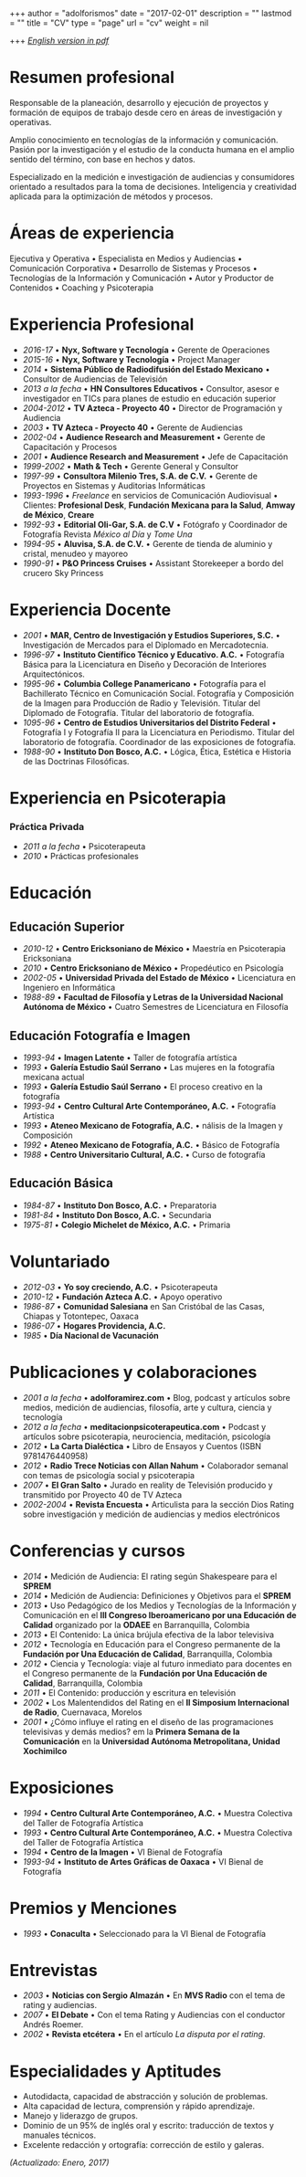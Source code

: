 +++
author = "adolforismos"
date = "2017-02-01"
description = ""
lastmod = ""
title = "CV"
type = "page"
url = "cv"
weight = nil

+++
_[English version in pdf](https://adolforismos.com/img/ResumeAdolfoRamirezCorona2017.pdf)_

# Resumen profesional

Responsable de la planeación, desarrollo y ejecución de proyectos y formación de equipos de trabajo desde cero en áreas de investigación y operativas.

Amplio conocimiento en tecnologías de la información y comunicación. Pasión por la investigación y el estudio de la conducta humana en el amplio sentido del término, con base en hechos y datos.

Especializado en la medición e investigación de audiencias y consumidores orientado a resultados para la toma de decisiones. Inteligencia y creatividad aplicada para la optimización de métodos y procesos.

# Áreas de experiencia

Ejecutiva y Operativa • Especialista en Medios y Audiencias • Comunicación Corporativa • Desarrollo de Sistemas y Procesos • Tecnologías de la Información y Comunicación • Autor y Productor de Contenidos • Coaching y Psicoterapia

# Experiencia Profesional

- *2016-17* • **Nyx, Software y Tecnología** • Gerente de Operaciones
- *2015-16* • **Nyx, Software y Tecnología** • Project Manager
- *2014* • **Sistema Público de Radiodifusión del Estado Mexicano** • Consultor de Audiencias de Televisión
- *2013 a la fecha* • **HN Consultores Educativos** • Consultor, asesor e investigador en TICs para planes de estudio en educación superior
- *2004-2012* • **TV Azteca - Proyecto 40** • Director de Programación y Audiencia
- *2003* • **TV Azteca - Proyecto 40** • Gerente de Audiencias
- *2002-04* • **Audience Research and Measurement** • Gerente de Capacitación y Procesos
- *2001* • **Audience Research and Measurement** • Jefe de Capacitación
- *1999-2002* • **Math & Tech** • Gerente General y Consultor
- *1997-99* • **Consultora Milenio Tres, S.A. de C.V.** • Gerente de Proyectos en Sistemas y Auditorias Informáticas
- *1993-1996* • *Freelance* en servicios de Comunicación Audiovisual • Clientes: **Profesional Desk**, **Fundación Mexicana para la Salud**, **Amway de México**, **Creare**
- *1992-93* • **Editorial Oli-Gar, S.A. de C.V** • Fotógrafo y Coordinador de Fotografía Revista *México al Día* y *Tome Una*
- *1994-95* • **Aluvisa, S.A. de C.V.** • Gerente de tienda de aluminio y cristal, menudeo y mayoreo
- *1990-91* • **P&O Princess Cruises** • Assistant Storekeeper a bordo del crucero Sky Princess

# Experiencia Docente

- *2001* • **MAR, Centro de Investigación y Estudios Superiores, S.C.** • Investigación de Mercados para el Diplomado en Mercadotecnia.
- *1996-97* • **Instituto Científico Técnico y Educativo. A.C.** • Fotografía Básica para la Licenciatura en Diseño y Decoración de Interiores Arquitectónicos.
- *1995-96* • **Columbia College Panamericano** • Fotografía para el Bachillerato Técnico en Comunicación Social. Fotografía y Composición de la Imagen para  Producción de Radio y Televisión. Titular del  Diplomado de Fotografía. Titular del laboratorio de fotografía.
- *1095-96* • **Centro de Estudios Universitarios del Distrito Federal** • Fotografía I y Fotografía II para la Licenciatura en Periodismo. Titular del laboratorio de fotografía. Coordinador de las exposiciones de fotografía.
- *1988-90* • **Instituto Don Bosco, A.C.** • Lógica, Ética, Estética e Historia de las Doctrinas Filosóficas.

# Experiencia en Psicoterapia

### Práctica Privada

- *2011 a la fecha* • Psicoterapeuta
- *2010* • Prácticas profesionales

# Educación

## Educación Superior

- *2010-12* • **Centro Ericksoniano de México** • Maestría en Psicoterapia Ericksoniana
- *2010* • **Centro Ericksoniano de México** • Propedéutico en Psicología
- *2002-05* • **Universidad Privada del Estado de México** • Licenciatura en Ingeniero en Informática
- *1988-89* • **Facultad de Filosofía y Letras de la Universidad Nacional Autónoma de México** • Cuatro Semestres de Licenciatura en Filosofía

## Educación Fotografía e Imagen

- *1993-94* • **Imagen Latente** • Taller de fotografía artística
- *1993* • **Galería Estudio Saúl Serrano** • Las mujeres en la fotografía mexicana actual
- *1993* • **Galería Estudio Saúl Serrano** • El proceso creativo en la fotografía
- *1993-94*  • **Centro Cultural Arte Contemporáneo, A.C.** • Fotografía Artística
- *1993* • **Ateneo Mexicano de Fotografía, A.C.** • nálisis de la Imagen y Composición
- *1992* • **Ateneo Mexicano de Fotografía, A.C.** • Básico de Fotografía
- *1988* • **Centro Universitario Cultural, A.C.** • Curso de fotografía

## Educación Básica

- *1984-87* • **Instituto Don Bosco, A.C.** • Preparatoria
- *1981-84* • **Instituto Don Bosco, A.C.** • Secundaria
- *1975-81* • **Colegio Michelet de México, A.C.** • Primaria


# Voluntariado

- *2012-03* • **Yo soy creciendo, A.C.** • Psicoterapeuta
- *2010-12* • **Fundación Azteca A.C.** • Apoyo operativo
- *1986-87* • **Comunidad Salesiana** en San Cristóbal de las Casas, Chiapas y Totontepec, Oaxaca
- *1986-07* • **Hogares Providencia, A.C.**
- *1985* • **Día Nacional de Vacunación**

# Publicaciones y colaboraciones

- *2001 a la fecha* • **adolforamirez.com** • Blog, podcast y artículos sobre medios, medición de audiencias, filosofía, arte y cultura, ciencia y tecnología
- *2012 a la fecha* • **meditacionpsicoterapeutica.com** • Podcast y artículos sobre psicoterapia, neurociencia, meditación, psicología
- *2012* • **La Carta Dialéctica** • Libro de Ensayos y Cuentos (ISBN 9781476440958)
- *2012* • **Radio Trece Noticias con Allan Nahum** • Colaborador semanal con temas de psicología social y psicoterapia
- *2007* • **El Gran Salto** • Jurado en reality de Televisión producido y transmitido por Proyecto 40 de TV Azteca
- *2002-2004* • **Revista Encuesta** • Articulista para la sección Dios Rating sobre investigación y medición de audiencias y medios electrónicos

# Conferencias y cursos

- *2014* • Medición de Audiencia: El rating según Shakespeare para el **SPREM**
- *2014* • Medición de Audiencia: Definiciones y Objetivos para el **SPREM**
- *2013* • Uso Pedagógico de los Medios y Tecnologías de la Información y Comunicación en el **III Congreso Iberoamericano por una Educación de Calidad** organizado por la **ODAEE** en Barranquilla, Colombia
- *2013* • El Contenido: La única brújula efectiva de la labor televisiva
- *2012* • Tecnología en Educación para el Congreso permanente de la **Fundación por Una Educación de Calidad**, Barranquilla, Colombia
- *2012* • Ciencia y Tecnología: viaje al futuro inmediato para docentes en el Congreso permanente de la **Fundación por Una Educación de Calidad**, Barranquilla, Colombia
- *2011* • El Contenido: producción y escritura en televisión
- *2002* • Los Malentendidos del Rating en el **II Simposium Internacional de Radio**, Cuernavaca, Morelos
- *2001* • ¿Cómo influye el rating en el diseño de las programaciones televisivas y demás medios? em la **Primera Semana de la Comunicación** en la **Universidad Autónoma Metropolitana, Unidad Xochimilco**

# Exposiciones

- *1994* • **Centro Cultural Arte Contemporáneo, A.C.** • Muestra Colectiva del Taller de Fotografía Artística
- *1993* • **Centro Cultural Arte Contemporáneo, A.C.** • Muestra Colectiva del Taller de Fotografía Artística
- *1994* • **Centro de la Imagen** • VI Bienal de Fotografía
- *1993-94* • **Instituto de Artes Gráficas de Oaxaca** • VI Bienal de Fotografía

# Premios y Menciones

- *1993* • **Conaculta** • Seleccionado para la VI Bienal de Fotografía

# Entrevistas

- *2003* • **Noticias con Sergio Almazán** • En **MVS Radio** con el tema de rating y audiencias.
- *2007* • **El Debate** • Con el tema Rating y Audiencias con el conductor Andrés Roemer.
- *2002* • **Revista etcétera** • En el artículo *La disputa por el rating*.

# Especialidades y Aptitudes

- Autodidacta, capacidad de abstracción y solución de problemas.
- Alta capacidad de lectura, comprensión y rápido aprendizaje.
- Manejo y liderazgo de grupos.
- Dominio de un 95% de inglés oral y escrito: traducción de textos y manuales técnicos.
- Excelente redacción y ortografía: corrección de estilo y galeras.


_(Actualizado: Enero, 2017)_

[1]:	#adolfo-ram%C3%ADrez-corona
[2]:	#resumen-profesional
[3]:	#%C3%A1reas-de-experiencia
[4]:	#experiencia-profesional
[5]:	#experiencia-docente
[6]:	#experiencia-en-psicoterapia
[7]:	#educaci%C3%B3n
[8]:	#voluntariado
[9]:	#publicaciones-y-colaboraciones
[10]:	#conferencias-y-cursos
[11]:	#exposiciones
[12]:	#premios-y-menciones
[13]:	#entrevistas
[14]:	#especialidades-y-aptitudes
